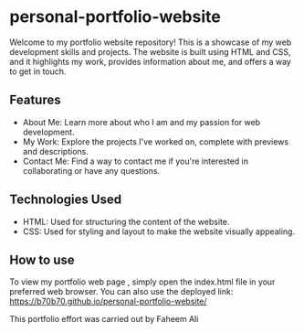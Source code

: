 # personal-portfolio-website

Welcome to my portfolio website repository! This is a showcase of my web development skills and projects. The website is built using HTML and CSS, and it highlights my work, provides information about me, and offers a way to get in touch.

## Features

- About Me: Learn more about who I am and my passion for web development.
- My Work: Explore the projects I've worked on, complete with previews and descriptions.
- Contact Me: Find a way to contact me if you're interested in collaborating or have any questions.

## Technologies Used

- HTML: Used for structuring the content of the website.
- CSS: Used for styling and layout to make the website visually appealing.

## How to use

To view my portfolio web page , simply open the index.html file in your preferred web browser. You can also use the deployed link: https://b70b70.github.io/personal-portfolio-website/

This portfolio effort was carried out by Faheem Ali